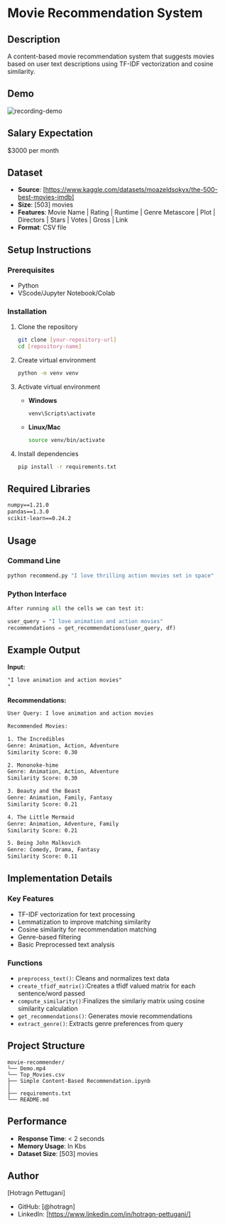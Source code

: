# Movie Recommendation System

## Description
A content-based movie recommendation system that suggests movies based on user text descriptions using TF-IDF vectorization and cosine similarity.

## Demo

![recording-demo](https://github.com/user-attachments/assets/1f07e6b6-434f-457a-99c7-8d1bbfea0f79)

## Salary Expectation
$3000 per month

## Dataset
- **Source**: [https://www.kaggle.com/datasets/moazeldsokyx/the-500-best-movies-imdb]
- **Size**: [503] movies
- **Features**: Movie Name |	Rating |	Runtime |	Genre	Metascore |	Plot |	Directors |	Stars |	Votes |	Gross |	Link
- **Format**: CSV file

## Setup Instructions

### Prerequisites
- Python 
- VScode/Jupyter Notebook/Colab

### Installation
1. Clone the repository
   ```sh
   git clone [your-repository-url]
   cd [repository-name]
   ```

2. Create virtual environment
   ```sh
   python -m venv venv
   ```

3. Activate virtual environment
   - **Windows**
     ```sh
     venv\Scripts\activate
     ```
   - **Linux/Mac**
     ```sh
     source venv/bin/activate
     ```

4. Install dependencies
   ```sh
   pip install -r requirements.txt
   ```

## Required Libraries
```txt
numpy==1.21.0
pandas==1.3.0
scikit-learn==0.24.2
```

## Usage

### Command Line
```sh
python recommend.py "I love thrilling action movies set in space"
```

### Python Interface
```python
After running all the cells we can test it:

user_query = "I love animation and action movies"
recommendations = get_recommendations(user_query, df)
```

## Example Output
**Input:**
```txt
"I love animation and action movies"
"
```

**Recommendations:**
```txt
User Query: I love animation and action movies

Recommended Movies:

1. The Incredibles
Genre: Animation, Action, Adventure
Similarity Score: 0.30

2. Mononoke-hime
Genre: Animation, Action, Adventure
Similarity Score: 0.30

3. Beauty and the Beast
Genre: Animation, Family, Fantasy
Similarity Score: 0.21

4. The Little Mermaid
Genre: Animation, Adventure, Family
Similarity Score: 0.21

5. Being John Malkovich
Genre: Comedy, Drama, Fantasy
Similarity Score: 0.11
```

## Implementation Details

### Key Features
- TF-IDF vectorization for text processing
- Lemmatization to improve matching similarity
- Cosine similarity for recommendation matching
- Genre-based filtering
- Basic Preprocessed text analysis

### Functions
- `preprocess_text()`: Cleans and normalizes text data
- `create_tfidf_matrix()`:Creates a tfidf valued matrix for each sentence/word passed
- `compute_similarity()`:Finalizes the similariy matrix using cosine similarity calculation
- `get_recommendations()`: Generates movie recommendations
- `extract_genre()`: Extracts genre preferences from query

## Project Structure
```
movie-recommender/
└── Demo.mp4
└── Top_Movies.csv
├── Simple Content-Based Recommendation.ipynb
│  
├── requirements.txt
└── README.md
```

## Performance
- **Response Time**: < 2 seconds
- **Memory Usage**: In Kbs
- **Dataset Size**: [503] movies

## Author
[Hotragn Pettugani]
- GitHub: [@hotragn]
- LinkedIn: [https://www.linkedin.com/in/hotragn-pettugani/]
